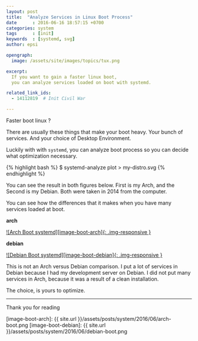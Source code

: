 ```yaml
---
layout: post
title:  "Analyze Services in Linux Boot Process"
date      : 2016-06-16 18:57:15 +0700
categories: system
tags      : [init]
keywords  : [systemd, svg]
author: epsi

opengraph:
  image: /assets/site/images/topics/tux.png

excerpt:
  If you want to gain a faster linux boot,
  you can analyze services loaded on boot with systemd.

related_link_ids: 
  - 14112819  # Init Civil War

---
```


Faster boot linux ?

There are usually these things that make your boot heavy. 
Your bunch of services. And your choice of Desktop Environment.

Luckily with with <code>systemd</code>, 
you can analyze boot process so you can decide what optimization necessary.

{% highlight bash %}
 $ systemd-analyze plot > my-distro.svg
{% endhighlight %}


You can see the result in both figures below.
First is my Arch, and the Second is my Debian. 
Both were taken in 2014 from the computer.

You can see how the differences that it makes
when you have many services loaded at boot.

**arch**

[![Arch Boot systemd][image-boot-arch]{: .img-responsive }][photo-boot-arch]
&nbsp;

**debian**

[![Debian Boot systemd][image-boot-debian]{: .img-responsive }][photo-boot-debian]

This is not an Arch versus Debian comparison.
I put a lot of services in Debian
because I had my development server on Debian.
I did not put many services in Arch,
because it was a result of a clean installation.

The choice, is yours to optimize.

-- -- --

Thank you for reading

[//]: <> ( -- -- -- links below -- -- -- )

[image-boot-arch]:   {{ site.url }}/assets/posts/system/2016/06/arch-boot.png
[image-boot-debian]: {{ site.url }}/assets/posts/system/2016/06/debian-boot.png

[photo-boot-arch]:   https://photos.google.com/album/AF1QipOI-OvBHZtRX5saQhwM3h7JWm32xboQ5aCs5fLr/photo/AF1QipMpJyvPdwv396veW0xxUUiQwaUkW9k0uKWyBCfV
[photo-boot-debian]: https://photos.google.com/album/AF1QipOI-OvBHZtRX5saQhwM3h7JWm32xboQ5aCs5fLr/photo/AF1QipMBBkisgbw-6sZS5ckq_6jjIfzqX9sbyfL-b6EJ

